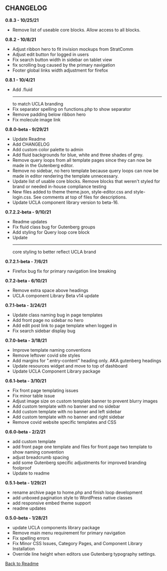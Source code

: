 ## CHANGELOG ##

**0.8.3 - 10/25/21**

* Remove list of useable core blocks. Allow access to all blocks.

**0.8.2 - 10/8/21**

* Adjust ribbon hero to fit invision mockups from StratComm
* Adjust edit button for logged in users
* Fix search button width in sidebar on tablet view
* fix scrolling bug caused by the primary navigation
* Footer global links width adjustment for firefox


**0.8.1 - 10/4/21**

* Add .fluid <hr> to match UCLA branding
* Fix separator spelling on functions.php to show separator
* Remove padding below ribbon hero
* Fix molecule image link

**0.8.0-beta - 9/29/21**

* Update Readme
* Add CHANGELOG
* Add custom color palette to admin
* Add fluid backgrounds for blue, white and three shades of grey.
* Remove query loops from all template pages since they can now be made in the Gutenberg editor.
* Remove no sidebar, no hero template because query loops can now be made in editor rendering the template unnecessary.
* Update list of usable core blocks. Remove blocks that weren't styled for brand or needed in-house compliance testing
* New files added to theme theme.json, style-editor.css and style-login.css. See comments at top of files for descriptions.
* Update UCLA component library version to beta-16.

**0.7.2.2-beta - 9/10/21**

* Readme updates
* Fix fluid class bug for Gutenberg groups
* Add styling for Query loop core block
* Update <hr> core styling to better reflect UCLA brand

**0.7.2.1-beta - 7/6/21**

* Firefox bug fix for primary navigation line breaking

**0.7.2-beta - 6/10/21**

* Remove extra space above headings
* UCLA component Library Beta v14 update

**0.7.1-beta - 3/24/21**

* Update class naming bug in page templates
* Add front page no sidebar no hero
* Add edit post link to page template when logged in
* Fix search sidebar display bug

**0.7.0-beta - 3/18/21**

* Improve template naming conventions
* Remove leftover covid site styles
* Add margins for ".entry-content" heading only. AKA gutenberg headings
* Update resources widget and move to top of dashboard
* Update UCLA Component Library package

**0.6.1-beta - 3/10/21**

* Fix front page templating issues
* Fix minor table issue
* Adjust image size on custom template banner to prevent blurry images
* Add custom template with no banner and no sidebar
* Add custom template with no banner and left sidebar
* Add custom template with no banner and right sidebar
* Remove covid website specific templates and CSS

**0.6.0-beta - 2/2/21**

* add custom template
* add front page one template and files for front page two template to show naming convention
* adjust breadcrumb spacing
* add some Gutenberg specific adjustments for improved branding foolproof
* Update to readme

**0.5.1-beta - 1/29/21**

* rename archive page to home.php and finish loop development
* add unboxed pagination style to WordPress native classes
* add responsive embed theme support
* readme updates

**0.5.0-beta - 1/28/21**

* update UCLA components library package
* Remove main menu requirement for primary navigation
* Fix spelling errors
* Fix Minor CSS Issues, Category Pages, and Component Library Installation
* Override line height when editors use Gutenberg typography settings.

[Back to Readme](./readme.md)

